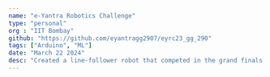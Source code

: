 ```yaml
---
name: "e-Yantra Robotics Challenge"
type: "personal"
org : "IIT Bombay"
github: "https://github.com/eyantragg2907/eyrc23_gg_290"
tags: ["Arduino", "ML"]
date: "March 22 2024"
desc: "Created a line-follower robot that competed in the grand finals at IIT Bombay and got 5th rank out of 460 teams."
---
```

